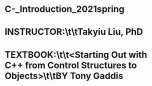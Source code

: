 # C-_Introduction_2021spring
# INSTRUCTOR:\t\tTakyiu Liu, PhD
# TEXTBOOK:\t\t<Starting Out with C++ from Control Structures to Objects>\t\tBY Tony Gaddis
